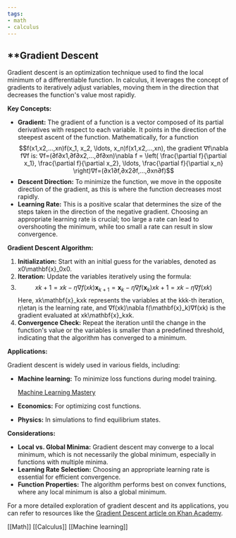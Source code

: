 ```yaml
---
tags:
- math
- calculus
---
```


## **Gradient Descent

Gradient descent is an optimization technique used to find the local minimum of a differentiable function. In calculus, it leverages the concept of gradients to iteratively adjust variables, moving them in the direction that decreases the function's value most rapidly.

**Key Concepts:**

- **Gradient:** The gradient of a function is a vector composed of its partial derivatives with respect to each variable. It points in the direction of the steepest ascent of the function. Mathematically, for a function $$f(x1,x2,…,xn)f(x_1, x_2, \ldots, x_n)f(x1​,x2​,…,xn​), the gradient ∇f\nabla f∇f is: ∇f=(∂f∂x1,∂f∂x2,…,∂f∂xn)\nabla f = \left( \frac{\partial f}{\partial x_1}, \frac{\partial f}{\partial x_2}, \ldots, \frac{\partial f}{\partial x_n} \right)∇f=(∂x1​∂f​,∂x2​∂f​,…,∂xn​∂f​)$$
- **Descent Direction:** To minimize the function, we move in the opposite direction of the gradient, as this is where the function decreases most rapidly.
- **Learning Rate:** This is a positive scalar that determines the size of the steps taken in the direction of the negative gradient. Choosing an appropriate learning rate is crucial; too large a rate can lead to overshooting the minimum, while too small a rate can result in slow convergence.

**Gradient Descent Algorithm:**

1. **Initialization:** Start with an initial guess for the variables, denoted as x0\mathbf{x}_0x0​.
2. **Iteration:** Update the variables iteratively using the formula:
3. $$xk+1=xk−η∇f(xk)\mathbf{x}_{k+1} = \mathbf{x}_k - \eta \nabla f(\mathbf{x}_k)xk+1​=xk​−η∇f(xk​)$$ Here, xk\mathbf{x}_kxk​ represents the variables at the kkk-th iteration, η\etaη is the learning rate, and ∇f(xk)\nabla f(\mathbf{x}_k)∇f(xk​) is the gradient evaluated at xk\mathbf{x}_kxk​.
3. **Convergence Check:** Repeat the iteration until the change in the function's value or the variables is smaller than a predefined threshold, indicating that the algorithm has converged to a minimum.

**Applications:**

Gradient descent is widely used in various fields, including:

- **Machine learning:** To minimize loss functions during model training.

    [Machine Learning Mastery](https://machinelearningmastery.com/gradient-descent-for-machine-learning/)

- **Economics:** For optimizing cost functions.
- **Physics:** In simulations to find equilibrium states.

**Considerations:**

- **Local vs. Global Minima:** Gradient descent may converge to a local minimum, which is not necessarily the global minimum, especially in functions with multiple minima.
- **Learning Rate Selection:** Choosing an appropriate learning rate is essential for efficient convergence.
- **Function Properties:** The algorithm performs best on convex functions, where any local minimum is also a global minimum.

For a more detailed exploration of gradient descent and its applications, you can refer to resources like the [Gradient Descent article on Khan Academy](https://www.khanacademy.org/math/multivariable-calculus/applications-of-multivariable-derivatives/optimizing-multivariable-functions/a/what-is-gradient-descent).

[[Math]]   [[Calculus]]   [[Machine learning]]  